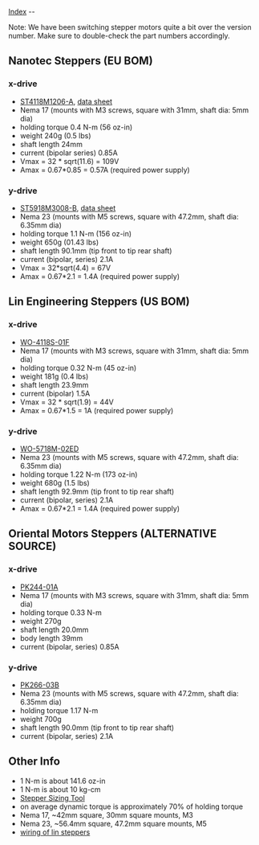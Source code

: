 [Index](index.md) --

Note: We have been switching stepper motors quite a bit over the version number. Make sure to double-check the part numbers accordingly.


Nanotec Steppers (EU BOM)
------------------------------------

### x-drive

* [ST4118M1206-A](http://en.nanotec.com/steppermotor_st4118.html), [data sheet](http://dl.dropbox.com/u/9430160/lasersaur/ST4118M1206.pdf)
* Nema 17 (mounts with M3 screws, square with 31mm, shaft dia: 5mm dia)
* holding torque 0.4 N-m (56 oz-in)
* weight 240g (0.5 lbs)
* shaft length 24mm
* current (bipolar series) 0.85A
* Vmax = 32 * sqrt(11.6) = 109V
* Amax = 0.67*0.85 = 0.57A (required power supply)


### y-drive

* [ST5918M3008-B](http://en.nanotec.com/steppermotor_st5918.html), [data sheet](http://dl.dropbox.com/u/9430160/lasersaur/ST5918M3008.pdf)
* Nema 23  (mounts with M5 screws, square with 47.2mm, shaft dia: 6.35mm dia)
* holding torque 1.1 N-m (156 oz-in)
* weight 650g (01.43 lbs)
* shaft length 90.1mm (tip front to tip rear shaft)
* current (bipolar, series) 2.1A
* Vmax = 32*sqrt(4.4) = 67V
* Amax = 0.67*2.1 = 1.4A (required power supply)


Lin Engineering Steppers (US BOM)
----------------------------------------

### x-drive

* [WO-4118S-01F](http://www.linengineeringstore.com/products/product_detail.aspx?proID=2)
* Nema 17 (mounts with M3 screws, square with 31mm, shaft dia: 5mm dia)
* holding torque 0.32 N-m (45 oz-in)
* weight 181g (0.4 lbs)
* shaft length 23.9mm
* current (bipolar) 1.5A
* Vmax = 32 * sqrt(1.9) = 44V
* Amax = 0.67*1.5 = 1A (required power supply)

### y-drive

* [WO-5718M-02ED](http://www.linengineeringstore.com/products/product_detail.aspx?proID=3)
* Nema 23  (mounts with M5 screws, square with 47.2mm, shaft dia: 6.35mm dia)
* holding torque 1.22 N-m (173 oz-in)
* weight 680g (1.5 lbs)
* shaft length 92.9mm (tip front to tip rear shaft)
* current (bipolar, series) 2.1A
* Amax = 0.67*2.1 = 1.4A (required power supply)


Oriental Motors Steppers (ALTERNATIVE SOURCE)
----------------------------------------
### x-drive

* [PK244-01A](
http://www.orientalmotor.eu/Products/Stepper_motors/Stepper_motors/2phase_motors_pk/?arid=4428)
* Nema 17 (mounts with M3 screws, square with 31mm, shaft dia: 5mm dia)
* holding torque 0.33 N-m
* weight 270g
* shaft length 20.0mm
* body length 39mm
* current (bipolar, series) 0.85A


### y-drive

* [PK266-03B](
http://www.orientalmotor.eu/Products/Stepper_motors/Stepper_motors/2phase_motors_pk/?arid=4562)
* Nema 23  (mounts with M5 screws, square with 47.2mm, shaft dia: 6.35mm dia)
* holding torque 1.17 N-m
* weight 700g
* shaft length 90.0mm (tip front to tip rear shaft)
* current (bipolar, series) 2.1A



Other Info
---------

* 1 N-m is about 141.6 oz-in
* 1 N-m is about 10 kg-cm
* [Stepper Sizing Tool](http://www.orientalmotor.com/support/motor-sizing.html)
* on average dynamic torque is approximately 70% of holding torque
* Nema 17, ~42mm square, 30mm square mounts, M3
* Nema 23, ~56.4mm square, 47.2mm square mounts,  M5
* [wiring of lin steppers](http://www.linengineering.com/line/contents/stepmotors/Wiring_Connections.aspx)
